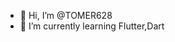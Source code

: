 - 👋 Hi, I’m @TOMER628
- 🌱 I’m currently learning Flutter,Dart


<!---
TOMER628/TOMER628 is a ✨ special ✨ repository because its `README.md` (this file) appears on your GitHub profile.
You can click the Preview link to take a look at your changes.
--->
